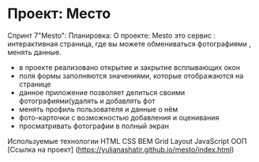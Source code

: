 # Проект: Место
Спринт 7"Mesto":
Планировка:
О проекте:
Mesto это сервис : интерактивная страница, где вы можете обмениваться фотографиями , менять данные.

- в проекте реализовано открытие и закрытие всплывающих окон
- поля формы заполняются значениями, которые отображаются на странице
- данное приложение позволяет делиться своими фотографиями(удалять и добавлять фот
- менять профиль пользователя и данные о нём
- фото-карточки с возможностью добавления и оценивания
- просматривать фотографии в полный экран

Используемые технологии
HTML
CSS
BEM
Grid Layout
JavaScript
ООП
[Ссылка на проект] (https://yulianashatir.github.io/mesto/index.html)
